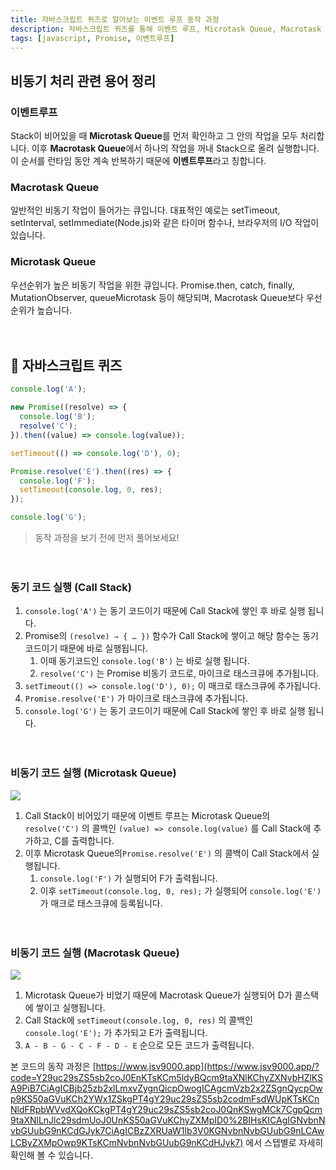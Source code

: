 ```yaml
---
title: 자바스크립트 퀴즈로 알아보는 이벤트 루프 동작 과정
description: 자바스크립트 퀴즈를 통해 이벤트 루프, Microtask Queue, Macrotask Queue의 동작 과정을 이미지와 함께 소개합니다.
tags: [javascript, Promise, 이벤트루프]
---
```


## 비동기 처리 관련 용어 정리

### 이벤트루프

Stack이 비어있을 때 **Microtask Queue**를 먼저 확인하고 그 안의 작업을 모두 처리합니다. 이후 **Macrotask Queue**에서 하나의 작업을 꺼내 Stack으로 올려 실행합니다. 이 순서를 런타임 동안 계속 반복하기 때문에 **이벤트루프**라고 칭합니다.

### Macrotask Queue

일반적인 비동기 작업이 들어가는 큐입니다. 대표적인 예로는 setTimeout, setInterval, setImmediate(Node.js)와 같은 타이머 함수나, 브라우저의 I/O 작업이 있습니다.

### Microtask Queue

우선순위가 높은 비동기 작업을 위한 큐입니다. Promise.then, catch, finally, MutationObserver, queueMicrotask 등이 해당되며, Macrotask Queue보다 우선순위가 높습니다.

ㅤ

## 📝 자바스크립트 퀴즈

```jsx
console.log('A');

new Promise((resolve) => {
  console.log('B');
  resolve('C');
}).then((value) => console.log(value));

setTimeout(() => console.log('D'), 0);

Promise.resolve('E').then((res) => {
  console.log('F');
  setTimeout(console.log, 0, res);
});

console.log('G');
```

> 동작 과정을 보기 전에 먼저 풀어보세요!

ㅤ

### 동기 코드 실행 (Call Stack)

1. `console.log('A')` 는 동기 코드이기 때문에 Call Stack에 쌓인 후 바로 실행 됩니다.
2. Promise의 `(resolve) ⇒ { … })` 함수가 Call Stack에 쌓이고 해당 함수는 동기 코드이기 때문에 바로 실행됩니다.
   1. 이때 동기코드인 `console.log('B')` 는 바로 실행 됩니다.
   2. `resolve('C')` 는 Promise 비동기 코드로, 마이크로 태스크큐에 추가됩니다.
3. `setTimeout(() => console.log('D'), 0);` 이 매크로 태스크큐에 추가됩니다.
4. `Promise.resolve('E')` 가 마이크로 태스크큐에 추가됩니다.
5. `console.log('G')` 는 동기 코드이기 때문에 Call Stack에 쌓인 후 바로 실행 됩니다.

ㅤ

### 비동기 코드 실행 (Microtask Queue)

![](https://velog.velcdn.com/images/te-ing/post/0a0a1e86-520e-4216-917a-d2386b59817d/image.png)

1. Call Stack이 비어있기 때문에 이벤트 루프는 Microtask Queue의 `resolve('C')` 의 콜백인 `(value) => console.log(value)` 를 Call Stack에 추가하고, C를 출력합니다.
2. 이후 Microtask Queue의`Promise.resolve('E')` 의 콜백이 Call Stack에서 실행됩니다.
   1. `console.log('F')` 가 실행되어 F가 출력됩니다.
   2. 이후 `setTimeout(console.log, 0, res);` 가 실행되어 `console.log('E')` 가 매크로 태스크큐에 등록됩니다.

ㅤ

### 비동기 코드 실행 (Macrotask Queue)

![](https://velog.velcdn.com/images/te-ing/post/7700a85c-7b8f-426a-86db-a64afbf719db/image.png)

1. Microtask Queue가 비었기 때문에 Macrotask Queue가 실행되어 D가 콜스택에 쌓이고 실행됩니다.
2. Call Stack에 `setTimeout(console.log, 0, res)` 의 콜백인 `console.log('E');` 가 추가되고 E가 출력됩니다.
3. `A - B - G - C - F - D - E` 순으로 모든 코드가 출력됩니다.

본 코드의 동작 과정은 [https://www.jsv9000.app](https://www.jsv9000.app/?code=Y29uc29sZS5sb2coJ0EnKTsKCm5ldyBQcm9taXNlKChyZXNvbHZlKSA9PiB7CiAgICBjb25zb2xlLmxvZygnQicpOwogICAgcmVzb2x2ZSgnQycpOwp9KS50aGVuKCh2YWx1ZSkgPT4gY29uc29sZS5sb2codmFsdWUpKTsKCnNldFRpbWVvdXQoKCkgPT4gY29uc29sZS5sb2coJ0QnKSwgMCk7CgpQcm9taXNlLnJlc29sdmUoJ0UnKS50aGVuKChyZXMpID0%2BIHsKICAgIGNvbnNvbGUubG9nKCdGJyk7CiAgICBzZXRUaW1lb3V0KGNvbnNvbGUubG9nLCAwLCByZXMpOwp9KTsKCmNvbnNvbGUubG9nKCdHJyk7) 에서 스텝별로 자세히 확인해 볼 수 있습니다.

ㅤ

